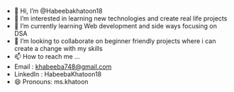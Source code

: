 - 👋 Hi, I’m @Habeebakhatoon18
- 👀 I’m interested in learning new technologies and create real life projects
- 🌱 I’m currently learning Web development and side ways focusing on DSA
- 💞️ I’m looking to collaborate on beginner friendly projects where i can create a change with my skills 
- 📫 How to reach me ...
- Email : khabeeba748@gmail.com
- LinkedIn : HabeebaKhatoon18
- 😄 Pronouns: ms.khatoon


